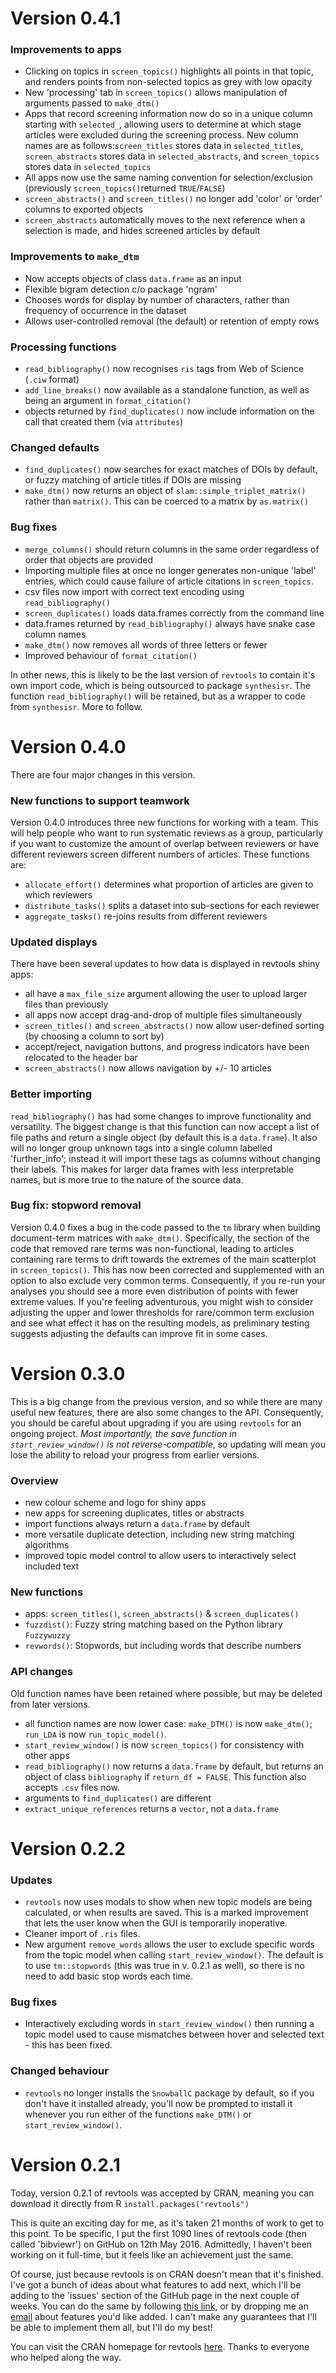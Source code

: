# Version 0.4.1

### Improvements to apps
 - Clicking on topics in `screen_topics()` highlights all points in that topic, and renders points from non-selected topics as grey with low opacity
 - New 'processing' tab in `screen_topics()`  allows manipulation of arguments passed to `make_dtm()`
 - Apps that record screening information now do so in a unique column starting with `selected_`, allowing users to determine at which stage articles were excluded during the screening process. New column names are as follows:`screen_titles` stores data in `selected_titles`, `screen_abstracts` stores data in `selected_abstracts`, and `screen_topics` stores data in `selected_topics`
 - All apps now use the same naming convention for selection/exclusion (previously `screen_topics()`returned `TRUE`/`FALSE`)
 - `screen_abstracts()` and `screen_titles()` no longer add 'color' or 'order' columns to exported objects
 - `screen_abstracts` automatically moves to the next reference when a selection is made, and hides screened articles by default
 
### Improvements to `make_dtm`
 - Now accepts objects of class `data.frame` as an input
 - Flexible bigram detection c/o package 'ngram'
 - Chooses words for display by number of characters, rather than frequency of occurrence in the dataset
 - Allows user-controlled removal (the default) or retention of empty rows

### Processing functions
 - `read_bibliography()` now recognises `ris` tags from Web of Science (`.ciw` format)
 - `add_line_breaks()` now available as a standalone function, as well as being an argument in `format_citation()`
 - objects returned by `find_duplicates()` now include information on the call that created them (via `attributes`)

### Changed defaults
 - `find_duplicates()` now searches for exact matches of DOIs by default, or fuzzy matching of article titles if DOIs are missing
 - `make_dtm()` now returns an object of `slam::simple_triplet_matrix()` rather than `matrix()`. This can be coerced to a matrix by `as.matrix()`

### Bug fixes
 - `merge_columns()` should return columns in the same order regardless of order that objects are provided
 - Importing multiple files at once no longer generates non-unique 'label' entries, which could cause failure of article citations in `screen_topics`.
 - csv files now import with correct text encoding using `read_bibliography()`
 - `screen_duplicates()` loads data.frames correctly from the command line
 - data.frames returned by `read_bibliography()` always have snake case column names  
 - `make_dtm()` now removes all words of three letters or fewer
 - Improved behaviour of `format_citation()`

In other news, this is likely to be the last version of `revtools` to contain 
it's own import code, which is being outsourced to package `synthesisr`. The 
function `read_bibliography()` will be retained, but as a wrapper to code from 
`synthesisr`. More to follow.


# Version 0.4.0

There are four major changes in this version.

### New functions to support teamwork
Version 0.4.0 introduces three new functions for working with a team. This will help people who want to run systematic reviews as a group, particularly if you want to customize the amount of overlap between reviewers or have different reviewers screen different numbers of articles. These functions are:
 - `allocate_effort()` determines what proportion of articles are given to which reviewers
 - `distribute_tasks()` splits a dataset into sub-sections for each reviewer
 - `aggregate_tasks()` re-joins results from different reviewers


### Updated displays
There have been several updates to how data is displayed in revtools shiny apps:

 - all have a `max_file_size` argument allowing the user to upload larger files than previously
 - all apps now accept drag-and-drop of multiple files simultaneously
 - `screen_titles()` and `screen_abstracts()` now allow user-defined sorting (by choosing a column to sort by)
 - accept/reject, navigation buttons, and progress indicators have been relocated to the header bar
 - `screen_abstracts()` now allows navigation by +/- 10 articles

### Better importing
`read_bibliography()` has had some changes to improve functionality and versatility. The biggest change is that this function can now accept a list of file paths and  return a single object (by default this is a `data.frame`). It also will no longer group unknown tags into a single column labelled 'further_info'; instead it will import these tags as columns without changing their labels. This makes for larger data frames with less interpretable names, but is more true to the nature of the source data.

### Bug fix: stopword removal
Version 0.4.0 fixes a bug in the code passed to the `tm` library when building document-term matrices with `make_dtm()`. Specifically, the section of the code that removed rare terms was non-functional, leading to articles containing rare terms to drift towards the extremes of the main scatterplot in `screen_topics()`. This has now been corrected and supplemented with an option to also exclude very common terms. Consequently, if you re-run your analyses you should see a more even distribution of points with fewer extreme values. If you're feeling adventurous, you might wish to consider adjusting the upper and lower thresholds for rare/common term exclusion and see what effect it has on the resulting models, as preliminary testing suggests adjusting the defaults can improve fit in some cases.


# Version 0.3.0

This is a big change from the previous version, and so while there are many 
useful new features, there are also some changes to the API. Consequently, you 
should be careful about upgrading if you are using `revtools` for an ongoing 
project. *Most importantly, the save function in `start_review_window()` is not 
reverse-compatible*, so updating will mean you lose the ability to reload your 
progress from earlier versions.

### Overview
 - new colour scheme and logo for shiny apps
 - new apps for screening duplicates, titles or abstracts
 - import functions always return a `data.frame` by default
 - more versatile duplicate detection, including new string matching algorithms
 - improved topic model control to allow users to interactively select included text

### New functions
 - apps: `screen_titles()`, `screen_abstracts()` & `screen_duplicates()`
 - `fuzzdist()`: Fuzzy string matching based on the Python library `Fuzzywuzzy`
 - `revwords()`: Stopwords, but including words that describe numbers

### API changes
Old function names have been retained where possible, but may be deleted from 
later versions.

 - all function names are now lower case: `make_DTM()` is now `make_dtm()`; `run_LDA` is now `run_topic_model()`.
 - `start_review_window()` is now `screen_topics()` for consistency with other apps
 - `read_bibliography()` now returns a `data.frame` by default, but returns an object of class `bibliography` if `return_df = FALSE`. This function also accepts `.csv` files now.
 - arguments to `find_duplicates()` are different
 - `extract_unique_references` returns a `vector`, not a `data.frame`


# Version 0.2.2

### Updates
 - `revtools` now uses modals to show when new topic models are being calculated, or when results are saved. This is a marked improvement that lets the user know when the GUI is temporarily inoperative.
 - Cleaner import of `.ris` files.
 - New argument `remove_words` allows the user to exclude specific words from the topic model when calling `start_review_window()`. The default is to use `tm::stopwords` (this was true in v. 0.2.1 as well), so there is no need to add basic stop words each time.
 
### Bug fixes
 - Interactively excluding words in `start_review_window()` then running a topic model used to cause mismatches between hover and selected text - this has been fixed.

### Changed behaviour
 - `revtools` no longer installs the `SnowballC` package by default, so if you don't have it installed already, you'll now be prompted to install it whenever you run either of the functions `make_DTM()` or `start_review_window()`.


# Version 0.2.1

Today, version 0.2.1 of revtools was accepted by CRAN, meaning you can download 
it directly from R `install.packages("revtools")`

This is quite an exciting day for me, as it's taken 21 months of work to get to 
this point. To be specific, I put the first 1090 lines of revtools code (then 
called 'bibviewr') on GitHub on 12th May 2016. Admittedly, I haven't been working 
on it full-time, but it feels like an achievement just the same.

Of course, just because revtools is on CRAN doesn't mean that it's finished. 
I've got a bunch of ideas about what features to add next, which I'll be adding 
to the 'issues' section of the GitHub page in the next couple of weeks. You can 
do the same by following 
<a href="https://github.com/mjwestgate/revtools/issues" target="_blank" rel="noopener">this link</a>, 
or by dropping me an <a href="mailto:martinjwestgate@gmail.com">email</a> about 
features you'd like added. I can't make any guarantees that I'll be able to 
implement them all, but I'll do my best!
  
You can visit the CRAN homepage for revtools 
<a href="https://cran.r-project.org/package=revtools" target="_blank" rel="noopener">here</a>. 
Thanks to everyone who helped along the way.